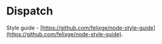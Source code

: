 # Dispatch

Style guide - [https://github.com/felixge/node-style-guide](https://github.com/felixge/node-style-guide).  

